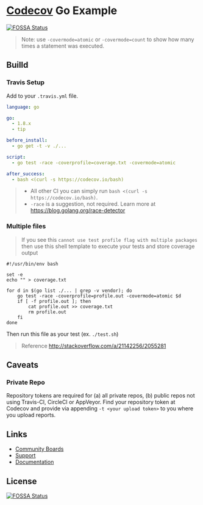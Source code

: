 # [Codecov](https://codecov.io) Go Example
[![FOSSA Status](https://app.fossa.com/api/projects/git%2Bgithub.com%2Fcodecov%2Fexample-go.svg?type=shield)](https://app.fossa.com/projects/git%2Bgithub.com%2Fcodecov%2Fexample-go?ref=badge_shield)

> Note: use `-covermode=atomic` or `-covermode=count` to show how many times a statement was executed.

## Builld

### Travis Setup

Add to your `.travis.yml` file.
```yml
language: go

go:
  - 1.8.x
  - tip

before_install:
  - go get -t -v ./...

script:
  - go test -race -coverprofile=coverage.txt -covermode=atomic

after_success:
  - bash <(curl -s https://codecov.io/bash)
```

> - All other CI you can simply run `bash <(curl -s https://codecov.io/bash)`.
> - `-race` is a suggestion, not required. Learn more at https://blog.golang.org/race-detector

### Multiple files
> If you see this `cannot use test profile flag with multiple packages` then use this shell template to execute your tests and store coverage output

```shell
#!/usr/bin/env bash

set -e
echo "" > coverage.txt

for d in $(go list ./... | grep -v vendor); do
    go test -race -coverprofile=profile.out -covermode=atomic $d
    if [ -f profile.out ]; then
        cat profile.out >> coverage.txt
        rm profile.out
    fi
done
```

Then run this file as your test (ex. `./test.sh`)

> Reference http://stackoverflow.com/a/21142256/2055281

## Caveats
### Private Repo
Repository tokens are required for (a) all private repos, (b) public repos not using Travis-CI, CircleCI or AppVeyor. Find your repository token at Codecov and provide via appending `-t <your upload token>` to you where you upload reports.

## Links
- [Community Boards](https://community.codecov.io)
- [Support](https://codecov.io/support)
- [Documentation](https://docs.codecov.io)


## License
[![FOSSA Status](https://app.fossa.com/api/projects/git%2Bgithub.com%2Fcodecov%2Fexample-go.svg?type=large)](https://app.fossa.com/projects/git%2Bgithub.com%2Fcodecov%2Fexample-go?ref=badge_large)
